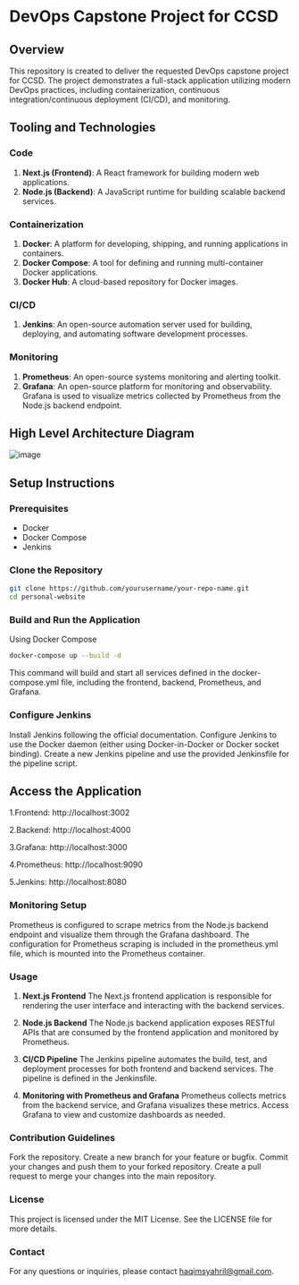 # DevOps Capstone Project for CCSD

## Overview
This repository is created to deliver the requested DevOps capstone project for CCSD. The project demonstrates a full-stack application utilizing modern DevOps practices, including containerization, continuous integration/continuous deployment (CI/CD), and monitoring.

## Tooling and Technologies

### Code
1. **Next.js (Frontend)**: A React framework for building modern web applications.
2. **Node.js (Backend)**: A JavaScript runtime for building scalable backend services.

### Containerization
1. **Docker**: A platform for developing, shipping, and running applications in containers.
2. **Docker Compose**: A tool for defining and running multi-container Docker applications.
3. **Docker Hub**: A cloud-based repository for Docker images.

### CI/CD
1. **Jenkins**: An open-source automation server used for building, deploying, and automating software development processes.

### Monitoring
1. **Prometheus**: An open-source systems monitoring and alerting toolkit.
2. **Grafana**: An open-source platform for monitoring and observability. Grafana is used to visualize metrics collected by Prometheus from the Node.js backend endpoint.
   

## High Level Architecture Diagram
![image](https://github.com/luqmanhaqim/personal-website/assets/169234696/621395c0-0bb1-49b4-b137-139308419624)


## Setup Instructions

### Prerequisites
- Docker
- Docker Compose
- Jenkins

### Clone the Repository
```bash
git clone https://github.com/yourusername/your-repo-name.git
cd personal-website
```
### Build and Run the Application
Using Docker Compose
```bash
docker-compose up --build -d
```
This command will build and start all services defined in the docker-compose.yml file, including the frontend, backend, Prometheus, and Grafana.

### Configure Jenkins
Install Jenkins following the official documentation.
Configure Jenkins to use the Docker daemon (either using Docker-in-Docker or Docker socket binding).
Create a new Jenkins pipeline and use the provided Jenkinsfile for the pipeline script.

## Access the Application
1.Frontend: http://localhost:3002 

2.Backend: http://localhost:4000

3.Grafana: http://localhost:3000

4.Prometheus: http://localhost:9090 

5.Jenkins: http://localhost:8080

### Monitoring Setup
Prometheus is configured to scrape metrics from the Node.js backend endpoint and visualize them through the Grafana dashboard. The configuration for Prometheus scraping is included in the prometheus.yml file, which is mounted into the Prometheus container.

### Usage
1. **Next.js Frontend**
The Next.js frontend application is responsible for rendering the user interface and interacting with the backend services.

2. **Node.js Backend**
The Node.js backend application exposes RESTful APIs that are consumed by the frontend application and monitored by Prometheus.

3. **CI/CD Pipeline**
The Jenkins pipeline automates the build, test, and deployment processes for both frontend and backend services. The pipeline is defined in the Jenkinsfile.

4. **Monitoring with Prometheus and Grafana**
Prometheus collects metrics from the backend service, and Grafana visualizes these metrics. Access Grafana to view and customize dashboards as needed.

### Contribution Guidelines
Fork the repository.
Create a new branch for your feature or bugfix.
Commit your changes and push them to your forked repository.
Create a pull request to merge your changes into the main repository.

### License
This project is licensed under the MIT License. See the LICENSE file for more details.

### Contact
For any questions or inquiries, please contact haqimsyahril@gmail.com.
